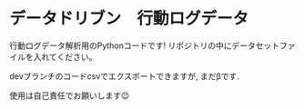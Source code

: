 # データドリブン　行動ログデータ

行動ログデータ解析用のPythonコードです!
リポジトリの中にデータセットファイルを入れてください。

devブランチのコードcsvでエクスポートできますが, まだβです.

使用は自己責任でお願いします😉
